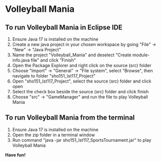 # Volleyball Mania

## To run Volleyball Mania in Eclipse IDE
1. Ensure Java 17 is installed on the machine
2. Create a new java project in your chosen workspace by going "File" -> "New" -> "Java Project"
3. Name the project "Volleyball_Mania" and deselect "Create module-info.java file" and click "Finish"
4. Open the Package Explorer and right click on the source (src) folder
5. Choose "Import" -> "General" -> "File system", select "Browse", then navigate to folder "sho151_lst117_Project"
6. Open "sho151_lst117_Project", select the source (src) folder and click open
7. Select the check box beside the source (src) folder and click finish
8. Choose "src" -> "GameManager" and run the file to play Volleyball Mania


## To run Volleyball Mania from the terminal
1. Ensure Java 17 is installed on the machine
2. Open the zip folder in a terminal window
3. Run command "java -jar sho151_lst117_SportsTournament.jar" to play Volleyball Mania

**Have fun!**
